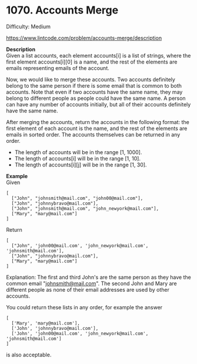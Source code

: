 # 1070. Accounts Merge

Difficulty: Medium

https://www.lintcode.com/problem/accounts-merge/description

**Description**  
Given a list accounts, each element accounts[i] is a list of strings, where the first element accounts[i][0] is a name, and the rest of the elements are emails representing emails of the account.

Now, we would like to merge these accounts. Two accounts definitely belong to the same person if there is some email that is common to both accounts. Note that even if two accounts have the same name, they may belong to different people as people could have the same name. A person can have any number of accounts initially, but all of their accounts definitely have the same name.

After merging the accounts, return the accounts in the following format: the first element of each account is the name, and the rest of the elements are emails in sorted order. The accounts themselves can be returned in any order.

* The length of accounts will be in the range [1, 1000].
* The length of accounts[i] will be in the range [1, 10].
* The length of accounts[i][j] will be in the range [1, 30].

**Example**  
Given
```
[
  ["John", "johnsmith@mail.com", "john00@mail.com"],
  ["John", "johnnybravo@mail.com"],
  ["John", "johnsmith@mail.com", "john_newyork@mail.com"],
  ["Mary", "mary@mail.com"]
]
```
Return
```
[
  ["John", 'john00@mail.com', 'john_newyork@mail.com', 'johnsmith@mail.com'],
  ["John", "johnnybravo@mail.com"],
  ["Mary", "mary@mail.com"]
]
```
Explanation:
The first and third John's are the same person as they have the common email "johnsmith@mail.com".
The second John and Mary are different people as none of their email addresses are used by other accounts.

You could return these lists in any order, for example the answer
```
[
  ['Mary', 'mary@mail.com'],
  ['John', 'johnnybravo@mail.com'],
  ['John', 'john00@mail.com', 'john_newyork@mail.com', 'johnsmith@mail.com']
]
```
is also acceptable.

